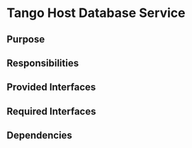 # Tango Host Database Service 

## Purpose

## Responsibilities

## Provided Interfaces

## Required Interfaces

## Dependencies
